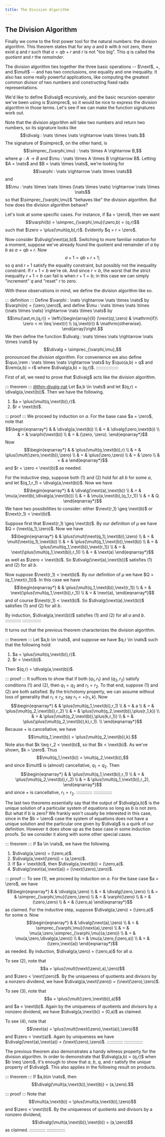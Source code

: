 ```yaml
---
title: The Division Algorithm
---
```




The Division Algorithm
----------------------

Finally we come to the first power tool for the natural numbers: the division algorithm. This theorem states that for any $a$ and $b$ with $b$ not zero, there exist $q$ and $r$ such that $a = qb + r$ and $r$ is not "too big". This $q$ is called the _quotient_ and $r$ the _remainder_.

The division algorithm ties together the three basic operations -- $\next$, $\plus$, and $\mult$ -- and has two conclusions, one equality and one inequality. It also has some really powerful applications, like computing the greatest common divisor of two numbers and constructing fixed radix representations.

We'd like to define $\divalg$ recursively, and the basic recursion operator we've been using is $\simprec$, so it would be nice to express the division algorithm in those terms. Let's see if we can make the function signatures work out.

Note that the division algorithm will take two numbers and return two numbers, so its signature looks like $$\divalg : \nats \times \nats \rightarrow \nats \times \nats.$$ The signature of $\simprec$, on the other hand, is $$\simprec_{\varphi,\mu} : \nats \times A \rightarrow B,$$ where $\varphi : A \rightarrow B$ and $\mu : \nats \times A \times B \rightarrow B$. Letting $A = \nats$ and $B = \nats \times \nats$, we're looking for $$\varphi : \nats \rightarrow \nats \times \nats$$ and $$\mu : \nats \times \nats \times (\nats \times \nats) \rightarrow \nats \times \nats$$ so that $\simprec_{\varphi,\mu}$ "behaves like" the division algorithm. But how does the division algorithm behave?

Let's look at some specific cases. For instance, if $a = \zero$, then we want $$\varphi(b) = \simprec_{\varphi,\mu}(\zero,b) = (q,r)$$ such that $\zero = \plus(\mult(q,b),r)$. Evidently $q = r = \zero$.

Now consider $\divalg(\next(a),b)$. Switching to more familiar notation for a moment, suppose we've already found the quotient and remainder of $a$ by $b$ as $a = qb+r$. Now $$a+1 = qb+r+1;$$ so $q$ and $r+1$ satisfy the equality constraint, but possibly not the inequality constraint. If $r+1 < b$ we're ok. And since $r < b$, the worst that the strict inequality $r+1 < b$ can fail is when $r+1 = b$; in this case we can simply "increment" $q$ and "reset" $r$ to zero.

With these observations in mind, we define the division algorithm like so.

::: definition :::
Define $\varphi : \nats \rightarrow \nats \times \nats$ by $\varphi(n) = (\zero,\zero)$, and define $\mu : \nats \times \nats \times (\nats \times \nats) \rightarrow \nats \times \nats$ by $$\mu(\ast,m,(q,r)) = \left\{\begin{array}{ll} (\next(q),\zero) & \mathrm{if}\ \zero < m \leq \next(r) \\ (q,\next(r)) & \mathrm{otherwise}. \end{array}\right.$$ We then define the function $\divalg : \nats \times \nats \rightarrow \nats \times \nats$ by $$\divalg = \simprec_{\varphi,\mu},$$ pronounced the _division algorithm_. For convenience we also define $\quo,\rem : \nats \times \nats \rightarrow \nats$ by $\quo(a,b) = q$ and $\rem(a,b) = r$ where $\divalg(a,b) = (q,r)$.
::::::::::::::::::

First of all, we need to prove that $\divalg$ acts like the division algorithm.

::: theorem :::
[@thm-divalg-nat]()
Let $a,b \in \nats$ and let $(q,r) = \divalg(a,\next(b))$. Then we have the following.

1. $a = \plus(\mult(q,\next(b)),r)$.
2. $r < \next(b)$.

::: proof :::
We proceed by induction on $a$. For the base case $a = \zero$, note that
$$\begin{eqnarray*}
 &   & \divalg(a,\next(b)) \\
 & = & \divalg(\zero,\next(b)) \\
 & = & \varphi(\next(b)) \\
 & = & (\zero, \zero).
\end{eqnarray*}$$
Now
$$\begin{eqnarray*}
 &   & \plus(\mult(q,\next(b)),r) \\
 & = & \plus(\mult(\zero,\next(b)),\zero) \\
 & = & \plus(\zero,\zero) \\
 & = & \zero \\
 & = & a
\end{eqnarray*}$$
and $r = \zero < \next(b)$ as needed.

For the inductive step, suppose both (1) and (2) hold for all $b$ for some $a$, and let $(q_1,r_1) = \divalg(a,\next(b))$. Now we have
$$\begin{eqnarray*}
 &   & \divalg(\next(a),\next(b)) \\
 & = & \mu(a,\next(b),\divalg(a,\next(b))) \\
 & = & \mu(a,\next(b),(q_1,r_1)) \\
 & = & Q.
\end{eqnarray*}$$
We have two possibilities to consider: either $\next(r_1) \geq \next(b)$ or $\next(r_1) < \next(b)$.

Suppose first that $\next(r_1) \geq \next(b)$. By our definition of $\mu$ we have $Q = (\next(q_1),\zero)$. Now we have
$$\begin{eqnarray*}
 &   & \plus(\mult(\next(q_1),\next(b)),\zero) \\
 & = & \mult(\next(q_1),\next(b)) \\
 & = & \plus(\mult(q_1,\next(b)),\next(b)) \\
 & = & \plus(\mult(q_1,\next(b)),\next(r_1)) \\
 & = & \next(\plus(\mult(q_1,\next(b)),r_1)) \\
 & = & \next(a)
\end{eqnarray*}$$
as well as $\zero < \next(b)$. So $\divalg(\next(a),\next(b))$ satisfies (1) and (2) for all $b$.

Now suppose $\next(r_1) < \next(b)$. By our definition of $\mu$ we have $Q = (q_1,\next(r_1))$. In this case we have
$$\begin{eqnarray*}
 &   & \plus(\mult(q_1,\next(b)),\next(r_1)) \\
 & = & \next(\plus(\mult(q_1,\next(b)),r_1)) \\
 & = & \next(a),
\end{eqnarray*}$$
and of course $\next(r_1) < \next(b)$. So $\divalg(\next(a),\next(b))$ satisfies (1) and (2) for all $b$.

By induction, $\divalg(a,\next(b))$ satisfies (1) and (2) for all $a$ and $b$.
:::::::::::::
:::::::::::::::

It turns out that the previous theorem characterizes the division algorithm.

::: theorem :::
Let $a,b \in \nats$, and suppose we have $q,r \in \nats$ such that the following hold:

1. $a = \plus(\mult(q,\next(b)),r)$.
2. $r < \next(b)$.

Then $(q,r) = \divalg(a,\next(b))$.

::: proof :::
It suffices to show that if both $(q_1,r_1)$ and $(q_2,r_2)$ satisfy conditions (1) and (2), then $q_1 = q_2$ and $r_1 = r_2$. To that end, suppose (1) and (2) are both satisfied. By the trichotomy property, we can assume without loss of generality that $r_1 \leq r_2$; say $r_1 = \plus(r_1,k)$. Now
$$\begin{eqnarray*}
 &   & \plus(\mult(q_1,\next(b)),r_1) \\
 & = & a \\
 & = & \plus(\mult(q_2,\next(b)),r_2) \\
 & = & \plus(\mult(q_2,\next(b)),\plus(r_1,k)) \\
 & = & \plus(\mult(q_2,\next(b)),\plus(k,r_1)) \\
 & = & \plus(\plus(\mult(q_2,\next(b)),k),r_1). \\
\end{eqnarray*}$$
Because $\plus$ is cancellative, we have $$\mult(q_1,\next(b)) = \plus(\mult(q_2,\next(b)),k).$$ Note also that $k \leq r_2 < \next(b)$, so that $k < \next(b)$. As we've shown, $k = \zero$. Thus $$\mult(q_1,\next(b)) = \mult(q_2,\next(b)),$$ and since $\mult$ is (almost) cancellative, $q_1 = q_2$. Then
$$\begin{eqnarray*}
 &   & \plus(\mult(q_1,\next(b)),r_1) \\
 & = & \plus(\mult(q_2,\next(b)),r_2) \\
 & = & \plus(\mult(q_1,\next(b)),r_2),
\end{eqnarray*}$$
and since $\plus$ is cancellative, $r_1 = r_2$.
:::::::::::::
:::::::::::::::

The last two theorems essentially say that the output of $\divalg(a,b)$ is the unique solution of a particular system of equations so long as $b$ is not zero. But what if $b$ is zero? We frankly won't usually be interested in this case, since in the $b = \zero$ case the system of equations does not have a unique solution and the particular one given by $\divalg$ is a quirk of our definition. However it does show up as the base case in some induction proofs. So we consider it along with some other special cases.

::: theorem :::
If $a \in \nats$, we have the following.

1. $\divalg(a,\zero) = (\zero,a)$.
2. $\divalg(a,\next(\zero)) = (a,\zero)$.
3. If $a < \next(b)$, then $\divalg(a,\next(b)) = (\zero,a)$.
4. $\divalg(\next(a),\next(a)) = (\next(\zero),\zero)$.

::: proof :::
To see (1), we proceed by induction on $a$. For the base case $a = \zero$, we have
$$\begin{eqnarray*}
 &   & \divalg(a,\zero) \\
 & = & \divalg(\zero,\zero) \\
 & = & \simprec_{\varphi,\mu}(\zero,\zero) \\
 & = & \varphi(\zero) \\
 & = & (\zero,\zero) \\
 & = & (\zero,a)
\end{eqnarray*}$$
as claimed. For the inductive step, suppose $\divalg(a,\zero) = (\zero,a)$ for some $a$. Now
$$\begin{eqnarray*}
 &   & \divalg(\next(a),\zero) \\
 & = & \simprec_{\varphi,\mu}(\next(a),\zero) \\
 & = & \mu(a,\zero,\simprec_{\varphi,\mu}(a,\zero)) \\
 & = & \mu(a,\zero,\divalg(a,\zero)) \\
 & = & \mu(a,\zero,(\zero,a)) \\
 & = & (\zero,\next(a))
\end{eqnarray*}$$
as needed. By induction, $\divalg(a,\zero) = (\zero,a)$ for all $a$.

To see (2), note that $$a = \plus(\mult(\next(\zero),a),\zero)$$ and $\zero < \next(\zero)$. By the uniqueness of quotients and divisors by a nonzero dividend, we have $\divalg(a,\next(\zero)) = (\next(\zero),\zero)$.

To see (3), note that $$a = \plus(\mult(\zero,\next(b)),a)$$ and $a < \next(b)$. Again by the uniqueness of quotients and divisors by a nonzero dividend, we have $\divalg(a,\next(b)) = (0,a)$ as claimed.

To see (4), note that $$\next(a) = \plus(\mult(\next(\zero),\next(a)),\zero)$$ and $\zero < \next(a)$. Again by uniqueness we have $\divalg(\next(a),\next(a)) = (\next(\zero),\zero)$.
:::::::::::::
:::::::::::::::

The previous theorem also demonstrates a handy witness property for the division algorithm. In order to demonstrate that $\divalg(a,b) = (q,r)$ when $b \neq \zero$, it's enough to show that $a$, $b$, $q$, and $r$ satisfy the unique property of $\divalg$. This also applies in the following result on products.

::: theorem :::
If $a,b\in \nats$, then $$\divalg(\mult(a,\next(b)),\next(b)) = (a,\zero).$$

::: proof :::
Note that $$\mult(a,\next(b)) = \plus(\mult(a,\next(b)),\zero)$$ and $\zero < \next(b)$. By the uniqueness of quotients and divisors by a nonzero dividend, $$\divalg(\mult(a,\next(b)),\next(b)) = (a,\zero)$$ as claimed.
:::::::::::::
:::::::::::::::
